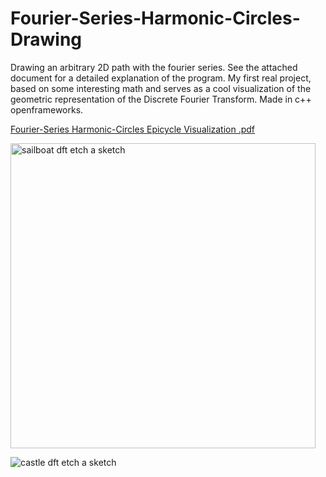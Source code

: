 # Fourier-Series-Harmonic-Circles-Drawing
Drawing an arbitrary 2D path with the fourier series. See the attached document for a detailed explanation of the program. My first real project, based on some interesting math and serves as a cool visualization of the geometric representation of the Discrete Fourier Transform. Made in c++ openframeworks. 



[Fourier-Series Harmonic-Circles Epicycle Visualization .pdf](https://github.com/DavidRichardson02/Fourier-Series-Harmonic-Circles-Drawing/files/12929697/Fourier-Series.Harmonic-Circles.Epicycle.Visualization.pdf)






<img width="488" alt="sailboat dft etch a sketch" src="https://github.com/DavidRichardson02/Fourier-Series-Harmonic-Circles-Drawing/assets/144840390/dc6dab89-5528-4a3f-b963-bad3bdd00fa5">





![castle dft etch a sketch](https://github.com/DavidRichardson02/Fourier-Series-Harmonic-Circles-Drawing/assets/144840390/1ddfd739-55c7-4061-9438-566fba7d7495)
